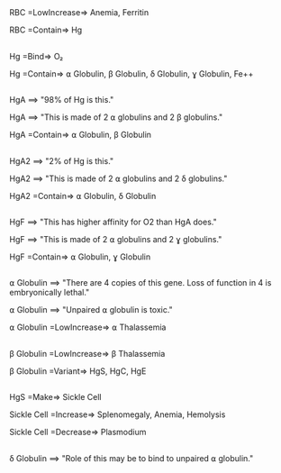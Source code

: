 ##

RBC =LowIncrease=> Anemia, Ferritin

RBC =Contain=> Hg

##

Hg =Bind=> O₂

Hg =Contain=> ⍺ Globulin, β Globulin, δ Globulin, ɣ Globulin, Fe++

##

HgA ==> "98% of Hg is this."

HgA ==> "This is made of 2 ⍺ globulins and 2 β globulins."

HgA =Contain=> ⍺ Globulin, β Globulin

##

HgA2 ==> "2% of Hg is this."

HgA2 ==> "This is made of 2 ⍺ globulins and 2 δ globulins."

HgA2 =Contain=> ⍺ Globulin, δ Globulin

##

HgF ==> "This has higher affinity for O2 than HgA does."

HgF ==> "This is made of 2 ⍺ globulins and 2 ɣ globulins."

HgF =Contain=> ⍺ Globulin, ɣ Globulin

##

⍺ Globulin ==> "There are 4 copies of this gene. Loss of function in 4 is embryonically lethal."

⍺ Globulin ==> "Unpaired ⍺ globulin is toxic."

⍺ Globulin =LowIncrease=> ⍺ Thalassemia

##

β Globulin =LowIncrease=> β Thalassemia

β Globulin =Variant=> HgS, HgC, HgE

##

HgS =Make=> Sickle Cell

Sickle Cell =Increase=> Splenomegaly, Anemia, Hemolysis

Sickle Cell =Decrease=> Plasmodium

##

δ Globulin ==> "Role of this may be to bind to unpaired ⍺ globulin."
